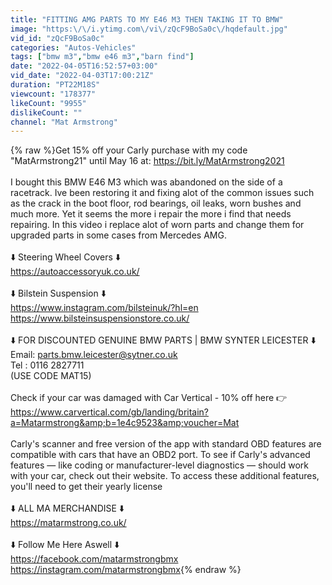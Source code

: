 ```yaml
---
title: "FITTING AMG PARTS TO MY E46 M3 THEN TAKING IT TO BMW"
image: "https:\/\/i.ytimg.com\/vi\/zQcF9BoSa0c\/hqdefault.jpg"
vid_id: "zQcF9BoSa0c"
categories: "Autos-Vehicles"
tags: ["bmw m3","bmw e46 m3","barn find"]
date: "2022-04-05T16:52:57+03:00"
vid_date: "2022-04-03T17:00:21Z"
duration: "PT22M18S"
viewcount: "178377"
likeCount: "9955"
dislikeCount: ""
channel: "Mat Armstrong"
---
```

{% raw %}Get 15% off your Carly purchase with my code &quot;MatArmstrong21&quot; until May 16 at: <a rel="nofollow" target="blank" href="https://bit.ly/MatArmstrong2021">https://bit.ly/MatArmstrong2021</a><br /><br />I bought this BMW E46 M3 which was abandoned on the side of a racetrack. Ive been restoring it and fixing alot of the common issues such as the crack in the boot floor, rod bearings, oil leaks, worn bushes and much more. Yet it seems the more i repair the more i find that needs repairing. In this video i replace alot of worn parts and change them for upgraded parts in some cases from Mercedes AMG.<br /><br />⬇️ Steering Wheel Covers ⬇️<br /><a rel="nofollow" target="blank" href="https://autoaccessoryuk.co.uk/">https://autoaccessoryuk.co.uk/</a><br /><br />⬇️ Bilstein Suspension ⬇️<br /><a rel="nofollow" target="blank" href="https://www.instagram.com/bilsteinuk/?hl=en">https://www.instagram.com/bilsteinuk/?hl=en</a><br /><a rel="nofollow" target="blank" href="https://www.bilsteinsuspensionstore.co.uk/">https://www.bilsteinsuspensionstore.co.uk/</a><br /><br />⬇️ FOR DISCOUNTED GENUINE BMW PARTS | BMW SYNTER LEICESTER ⬇️<br />Email: parts.bmw.leicester@sytner.co.uk<br />Tel : 0116 2827711<br />(USE CODE MAT15)<br /><br />Check if your car was damaged with Car Vertical - 10% off here 👉 <a rel="nofollow" target="blank" href="https://www.carvertical.com/gb/landing/britain?a=Matarmstrong&amp;b=1e4c9523&amp;voucher=Mat">https://www.carvertical.com/gb/landing/britain?a=Matarmstrong&amp;b=1e4c9523&amp;voucher=Mat</a> <br /><br />Carly's scanner and free version of the app with standard OBD features are compatible with cars that have an OBD2 port. To see if Carly's advanced features — like coding or manufacturer-level diagnostics — should work with your car, check out their website. To access these additional features, you'll need to get their yearly license<br /><br />⬇️ ALL MA MERCHANDISE ⬇️<br /><a rel="nofollow" target="blank" href="https://matarmstrong.co.uk/">https://matarmstrong.co.uk/</a><br /><br />⬇️ Follow Me Here Aswell ⬇️<br /><a rel="nofollow" target="blank" href="https://facebook.com/matarmstrongbmx">https://facebook.com/matarmstrongbmx</a><br /><a rel="nofollow" target="blank" href="https://instagram.com/matarmstrongbmx">https://instagram.com/matarmstrongbmx</a>{% endraw %}
